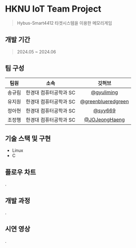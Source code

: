 # HKNU IoT Team Project
> Hybus-Smart4412 타겟시스템을 이용한 메모리게임

## 개발 기간
> 2024.05 ~ 2024.06

## 팀 구성
|팀원|소속|깃허브|
|:---:|:---:|:---:|
|송규림|한경대 컴퓨터공학과 SC|[@gyuliming](https://github.com/gyuliming)|
|유지원|한경대 컴퓨터공학과 SC|[@greenblueredgreen](https://github.com/greenblueredgreen)|
|정아현|한경대 컴퓨터공학과 SC|[@syy669](https://github.com/syy669)|
|조정행|한경대 컴퓨터공학과 SC|[@JOJeongHaeng](https://github.com/JOJeongHaeng)|

## 기술 스택 및 구현
- Linux
- C

## 플로우 차트
.

## 개발 과정
.

## 시연 영상
.
